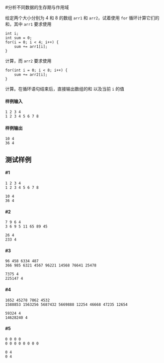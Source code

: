 #分析不同数据的生存期与作用域

给定两个大小分别为 4 和 8 的数组 `arr1` 和 `arr2`，试着使用 `for` 循环计算它们的和，其中 `arr1` 要求使用 
```
int i;
int sum = 0;
for(i = 0; i < 4; i++) {
	sum += arr1[i];
}
```
计算，而 `arr2` 要求使用
```
for(int i = 0; i < 8; i++) {
	sum += arr2[i];
}
```
计算。在循环语句结束后，直接输出数组的和 以及当前 `i` 的值

#### 样例输入
```
1 2 3 4
1 2 3 4 5 6 7 8
```

#### 样例输出
```
10 4
36 4
```

## 测试样例
#### #1
```
1 2 3 4
1 2 3 4 5 6 7 8
```
```
10 4
36 4
```
#### #2
```
7 9 6 4
3 6 9 5 11 65 89 45
```
```
26 4
233 4
```
#### #3
```
96 458 6334 487
366 985 6321 4567 96221 14568 76641 25478
```
```
7375 4
225147 4
```
#### #4
```
1652 45278 7862 4532 
1588853 1563256 5687432 5669888 12254 46668 47235 12654
```
```
59324 4
14628240 4
```
#### #5
```
0 0 0 0
0 0 0 0 0 0 0 0
```
```
0 4
0 4
```
